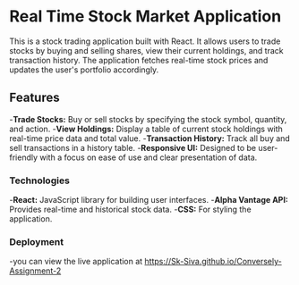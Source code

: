 # Real Time Stock Market Application

This is a stock trading application built with React. It allows users to trade stocks by buying and selling shares, view their current holdings, and track transaction history. The application fetches real-time stock prices and updates the user's portfolio accordingly.

## Features

-**Trade Stocks:** Buy or sell stocks by specifying the stock symbol, quantity, and action.
-**View Holdings:** Display a table of current stock holdings with real-time price data and total value.
-**Transaction History:** Track all buy and sell transactions in a history table.
-**Responsive UI:** Designed to be user-friendly with a focus on ease of use and clear presentation of data.

### Technologies

-**React:** JavaScript library for building user interfaces.
-**Alpha Vantage API:** Provides real-time and historical stock data.
-**CSS:** For styling the application.

### Deployment

-you can view the live application at https://Sk-Siva.github.io/Conversely-Assignment-2
